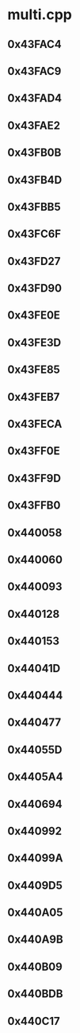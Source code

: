 # multi.cpp

## 0x43FAC4

## 0x43FAC9

## 0x43FAD4

## 0x43FAE2

## 0x43FB0B

## 0x43FB4D

## 0x43FBB5

## 0x43FC6F

## 0x43FD27

## 0x43FD90

## 0x43FE0E

## 0x43FE3D

## 0x43FE85

## 0x43FEB7

## 0x43FECA

## 0x43FF0E

## 0x43FF9D

## 0x43FFB0

## 0x440058

## 0x440060

## 0x440093

## 0x440128

## 0x440153

## 0x44041D

## 0x440444

## 0x440477

## 0x44055D

## 0x4405A4

## 0x440694

## 0x440992

## 0x44099A

## 0x4409D5

## 0x440A05

## 0x440A9B

## 0x440B09

## 0x440BDB

## 0x440C17
